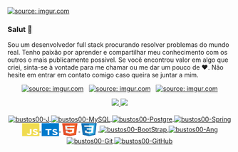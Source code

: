 
<a href="https://imgur.com/pyZSJUR"><img src="https://i.imgur.com/pyZSJUR.jpg" title="source: imgur.com" /></a>


### Salut 👋

Sou um desenvolvedor full stack procurando resolver problemas do mundo real. Tenho paixão por aprender e compartilhar meu conhecimento com os outros o mais publicamente possível. Se você encontrou valor em algo que criei, sinta-se à vontade para me chamar ou me dar um pouco de ♥. Não hesite em entrar em contato comigo caso queira se juntar a mim.


<p align='center'>
  <a href="https://www.linkedin.com/in/sotie-ghislain-bustos-dele-80379a162/"><img height="24" src="https://i.imgur.com/jfJ4J09.png" title="source: imgur.com"></a>&nbsp;&nbsp;
  <a href="https://twitter.com/Soti40538501"><img height="24" src="https://i.imgur.com/JolaK2N.png" title="source: imgur.com"></a>&nbsp;&nbsp;
  <a href="mailto:sotieghislain@hotmail.com"><img height="24" src="https://i.imgur.com/YGs4BsE.png" title="source: imgur.com"></a>
</p>



<div align="center">
  <a href="https://github.com/bustos00">
  <img height="180em" src="https://github-readme-stats.vercel.app/api?username=bustos00&show_icons=true&theme=Dark&include_all_commits=true&count_private=true"/>
  <img height="180em" src="https://github-readme-stats.vercel.app/api/top-langs/?username=bustos00&layout=compact&langs_count=7&theme=Dark"/>
</div>




<div style="display: inline_block" align="center"><br>
   <img align="center" alt="bustos00-J" height="30" width="40" src="https://cdn.jsdelivr.net/gh/devicons/devicon/icons/java/java-original.svg">
   <img align="center" alt="bustos00-MySQL" height="30" width="40" src="https://cdn.jsdelivr.net/gh/devicons/devicon/icons/mysql/mysql-original.svg">      
   <img align="center" alt="bustos00-Postgre" height="30" width="40" src="https://cdn.jsdelivr.net/gh/devicons/devicon/icons/postgresql/postgresql-original.svg">    
   <img align="center" alt="bustos00-Spring" height="30" width="40" src="https://cdn.jsdelivr.net/gh/devicons/devicon/icons/spring/spring-original.svg">
   <img align="center" alt="bustos00-Js" height="30" width="40" src="https://raw.githubusercontent.com/devicons/devicon/master/icons/javascript/javascript-plain.svg">
   <img align="center" alt="bustos00-Ts" height="30" width="40" src="https://raw.githubusercontent.com/devicons/devicon/master/icons/typescript/typescript-plain.svg">
   <img align="center" alt="bustos00-HTML" height="30" width="40" src="https://raw.githubusercontent.com/devicons/devicon/master/icons/html5/html5-original.svg">
   <img align="center" alt="bustos00-CSS" height="30" width="40" src="https://raw.githubusercontent.com/devicons/devicon/master/icons/css3/css3-original.svg">
   <img align="center" alt="bustos00-BootStrap" height="30" width="40" src="https://cdn.jsdelivr.net/gh/devicons/devicon/icons/bootstrap/bootstrap-plain.svg">
   <img align="center" alt="bustos00-Ang" height="30" width="40" src="https://cdn.jsdelivr.net/gh/devicons/devicon/icons/angularjs/angularjs-original.svg">
   <img align="center" alt="bustos00-Git" height="30" width="40" src="https://cdn.jsdelivr.net/gh/devicons/devicon/icons/git/git-original.svg">
   <img align="center" alt="bustos00-GitHub" height="30" width="40" src="https://cdn.jsdelivr.net/gh/devicons/devicon/icons/github/github-original.svg">
    
</div>
